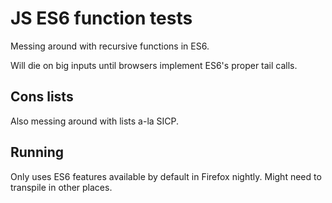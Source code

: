 # JS ES6 function tests

Messing around with recursive functions in ES6.

Will die on big inputs until browsers implement ES6's proper tail calls.

## Cons lists

Also messing around with lists a-la SICP.

## Running

Only uses ES6 features available by default in Firefox nightly. Might need to transpile in other places.
